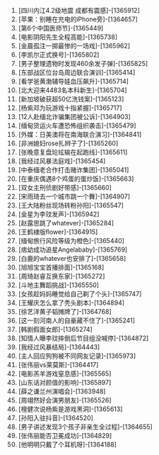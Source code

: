 
1. [四川内江4.2级地震 成都有震感]-[1365912]
1. [苹果：别睡在充电的iPhone旁]-[1364657]
1. [第6个中国医师节]-[1365449]
1. [电影阴阳先生全程高能]-[1365738]
1. [金晨孤注一掷最惨的一场戏]-[1365962]
1. [李凯尔正式换号]-[1365802]
1. [男子整理遗物时发现460余发子弹]-[1365825]
1. [东部战区位台岛周边联合演训]-[1365414]
1. [看学爸黄渤辅导娃血压飙升]-[1365714]
1. [北大迎来4483名本科新生]-[1365704]
1. [新加坡破获超50亿洗钱案]-[1365123]
1. [杨紫邓为玩游戏十指紧握]-[1365717]
1. [12人赴缅北诈骗集团被公诉]-[1364903]
1. [缅甸货运火车遭恐怖组织袭击]-[1365479]
1. [外媒：日美澳将在南海联合演习]-[1364841]
1. [非洲媳妇rose扎辫子了]-[1365260]
1. [张晚意复盘玱玹输在起跑线]-[1365611]
1. [我经过风暴法庭戏]-[1365454]
1. [中泰缅老合作打击赌诈集团]-[1365041]
1. [在重庆偶遇8个鸡蛋的蛋炒饭]-[1365663]
1. [双女主刑侦剧好带感]-[1365660]
1. [宋雨琦去一个城市跳一个舞]-[1364907]
1. [王大陆粉丝现场转粉孙阳]-[1365547]
1. [金星为李玟发声]-[1365942]
1. [赵露思跳了whatever]-[1365284]
1. [王鹤棣版flower]-[1364915]
1. [缅甸旅行风险等级为橙色]-[1365440]
1. [痞幼成功追星Angelababy]-[1365769]
1. [白鹿的whatever也安排了]-[1365658]
1. [旭旭宝宝首播排面]-[1365168]
1. [周琦赵睿互换东家]-[1365272]
1. [斗地主舞蹈挑战]-[1365550]
1. [女孩趁妈妈睡觉给自己剃了个头]-[1365747]
1. [王耀庆怎么拿了秃头剧本]-[1364894]
1. [徐艺洋黄子韬摊牌了]-[1364768]
1. [这一刻河南人的自豪藏不住了]-[1365241]
1. [韩剧假面女郎]-[1365274]
1. [知情人曝李玟摔倒后节目组没喊停]-[1364872]
1. [我经过风暴结局]-[1364443]
1. [主人回应狗狗被不同网友记录]-[1365973]
1. [张伟丽vs莱莫斯]-[1364417]
1. [电影羔羊游戏窒息感]-[1365565]
1. [山东话对颜值的影响]-[1365897]
1. [薛之谦兰州演唱会]-[1363948]
1. [周翊然好会演男朋友]-[1365526]
1. [檀健次说杨紫是游戏黑洞]-[1365613]
1. [孙阳入驻抖音]-[1364520]
1. [男子讲述发现3个孩子非亲生全过程]-[1364655]
1. [张伟丽能否卫冕成功]-[1364829]
1. [他明明只戴了个耳机呀]-[1364188]